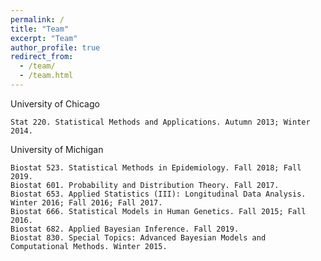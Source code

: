```yaml
---
permalink: /
title: "Team"
excerpt: "Team"
author_profile: true
redirect_from: 
  - /team/
  - /team.html
---
```




University of Chicago

    Stat 220. Statistical Methods and Applications. Autumn 2013; Winter 2014.


University of Michigan

    Biostat 523. Statistical Methods in Epidemiology. Fall 2018; Fall 2019.
    Biostat 601. Probability and Distribution Theory. Fall 2017.
    Biostat 653. Applied Statistics (III): Longitudinal Data Analysis. Winter 2016; Fall 2016; Fall 2017.
    Biostat 666. Statistical Models in Human Genetics. Fall 2015; Fall 2016.
    Biostat 682. Applied Bayesian Inference. Fall 2019.
    Biostat 830. Special Topics: Advanced Bayesian Models and Computational Methods. Winter 2015.




